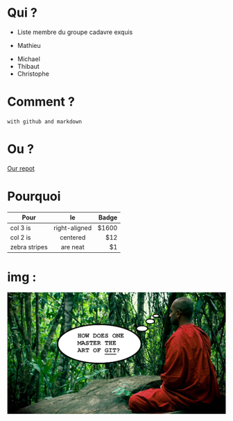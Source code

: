 # Qui ?
* Liste membre du groupe cadavre exquis
- Mathieu
+ Michael
+ Thibaut
+ Christophe

# Comment ?
`with github and markdown`

# Ou ?
[Our repot](https://github.com/MatthieuJasselette/git-challenge-g6/blob/master/cadavre-exquis.md)


# Pourquoi
| Pour		    | le            | Badge |
| ------------- |:-------------:| -----:|
| col 3 is      | right-aligned | $1600 |
| col 2 is      | centered      |   $12 |
| zebra stripes | are neat      |    $1 |

# img :
![alt text](git-master.jpeg)
